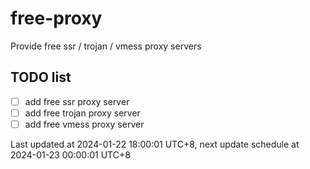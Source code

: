 
# free-proxy
Provide free ssr / trojan / vmess proxy servers


## TODO list
- [ ] add free ssr proxy server
- [ ] add free trojan proxy server
- [ ] add free vmess proxy server

Last updated at 2024-01-22 18:00:01 UTC+8, next update schedule at 2024-01-23 00:00:01 UTC+8

